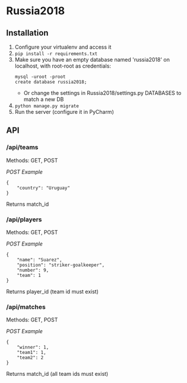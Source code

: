 # Russia2018

## Installation

1. Configure your virtualenv and access it
2. `pip install -r requirements.txt`
3. Make sure you have an empty database named 'russia2018' on localhost, with root-root as credentials:
    ```
    mysql -uroot -proot
    create database russia2018;
    ```
    * Or change the settings in Russia2018/settings.py DATABASES to match a new DB
4. `python manage.py migrate`
5. Run the server (configure it in PyCharm)

## API


### /api/teams

Methods: GET, POST

*POST Example*

```
{
    "country": "Uruguay"
}
```
Returns match_id

### /api/players

Methods: GET, POST

*POST Example*

```
{
    "name": "Suarez",
    "position": "striker-goalkeeper",
    "number": 9,
    "team": 1
}
```
Returns player_id
(team id must exist)

### /api/matches

Methods: GET, POST

*POST Example*

```
{
    "winner": 1,
    "team1": 1,
    "team2": 2
}
```
Returns match_id
(all team ids must exist)